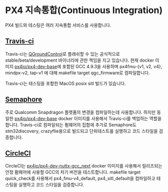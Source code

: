 # PX4 지속통합(Continuous Integration)

PX4 빌드와 테스팅은 여러 지속통합 서비스를 사용합니다.

## [Travis-ci](https://travis-ci.org/PX4/Firmware)

Travis-ci는 [QGroundControl](http://qgroundcontrol.com/)로 플래쉬할 수 있는 공식적으로 stable/beta/development 바이너리에 관한 책임을 지고 있습니다. 현재 docker 이미지 [px4io/px4-dev-base](https://hub.docker.com/r/px4io/px4-dev-base/)에 포함된 GCC 4.9.3을 사용하며 px4fmu-{v1, v2, v4}, mindpx-v2, tap-v1 에 대해 makefile target qgc_firmware로 컴파일합니다.

Travis-ci는 테스팅을 포함한 MacOS posix sitl 빌드가 있습니다.

## [Semaphore](https://semaphoreci.com/px4/firmware)

주로 Qualcomm Snapdragon 플랫폼의 변경을 컴파일하는데 사용합니다. 하지만 동일한 [px4io/px4-dev-base](https://hub.docker.com/r/px4io/px4-dev-base/) docker 이미지를 사용해서 Travis-ci를 백업하는 역할을 합니다. Travis-ci로 컴파일되는 펌웨어의 집합에 추가로 Semaphore도 stm32discovery, crazyflie용으로 빌드되고 단위테스트를 실행하고 코드 스타일을 검증합니다.

## [CircleCI](https://circleci.com/gh/PX4/Firmware)

CircleCI는 [px4io/px4-dev-nuttx-gcc_next](https://hub.docker.com/r/px4io/px4-dev-nuttx-gcc_next/) docker 이미지를 사용해서 릴리즈되는 안정 펌웨어에 사용할 GCC의 차기 버전을 테스트합니다. makefile target quick_check를 사용해서 px4_fmu-v4_default, px4_sitl_default을 컴파일하고 테스팅을 실행하고 코드 스타일을 검증합니다.
